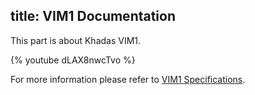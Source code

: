 title: VIM1 Documentation
---

This part is about Khadas VIM1.

{% youtube dLAX8nwcTvo %}

For more information please refer to [VIM1 Specifications](https://www.khadas.com/vim).

